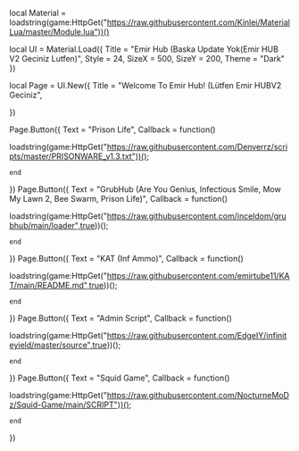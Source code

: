 
local Material = loadstring(game:HttpGet("https://raw.githubusercontent.com/Kinlei/MaterialLua/master/Module.lua"))()

local UI = Material.Load({
     Title = "Emir Hub (Baska Update Yok(Emir HUB V2 Geciniz Lutfen)",
     Style = 24,
     SizeX = 500,
     SizeY = 200,
     Theme = "Dark"
})

local Page = UI.New({
    Title = "Welcome To Emir Hub! (Lütfen Emir HUBV2 Geciniz",


})

Page.Button({
    Text = "Prison Life",
    Callback = function()
        





loadstring(game:HttpGet("https://raw.githubusercontent.com/Denverrz/scripts/master/PRISONWARE_v1.3.txt"))();














    end
})
Page.Button({
    Text = "GrubHub (Are You Genius, Infectious Smile, Mow My Lawn 2, Bee Swarm, Prison Life)",
    Callback = function()
        





loadstring(game:HttpGet("https://raw.githubusercontent.com/inceldom/grubhub/main/loader",true))();














    end
})
Page.Button({
    Text = "KAT (Inf Ammo)",
    Callback = function()
        





loadstring(game:HttpGet("https://raw.githubusercontent.com/emirtube11/KAT/main/README.md",true))();














    end
})
Page.Button({
    Text = "Admin Script",
    Callback = function()
        





loadstring(game:HttpGet("https://raw.githubusercontent.com/EdgeIY/infiniteyield/master/source",true))();














    end
})
Page.Button({
    Text = "Squid Game",
    Callback = function()
        





loadstring(game:HttpGet("https://raw.githubusercontent.com/NocturneMoDz/Squid-Game/main/SCRIPT"))();














    end
})
